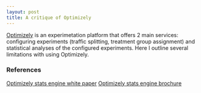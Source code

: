 ```yaml
---
layout: post
title: A critique of Optimizely
---   
```


[Optimizely](https://www.optimizely.com/) is an experimetation platform that offers 2 main services: configuring experiments (traffic splitting, treatment group assignment) and statistical analyses of the configured experiments. Here I outline several limitations with using Optimizely.



### References

[Optimizely stats engine white paper](https://lechipatrick.github.io/optimizely_stats_engine.pdf)
[Optimizely stats engine brochure](https://lechipatrick.github.io/optimizely_stats_engine_brochure.pdf)
